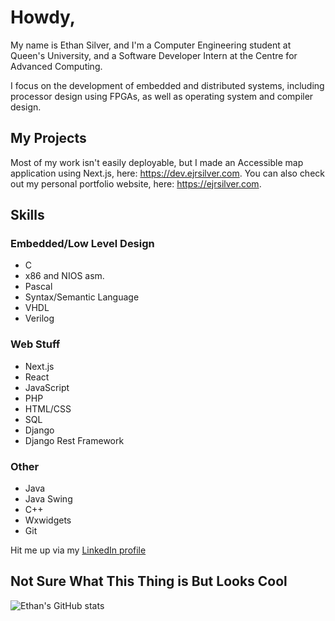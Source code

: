 # Howdy,

My name is Ethan Silver, and I'm a Computer Engineering student at Queen's University, and a Software Developer Intern at the Centre for Advanced Computing.

I focus on the development of embedded and distributed systems, including processor design using FPGAs, as well as operating system and compiler design.

## My Projects
Most of my work isn't easily deployable, but I made an Accessible map application using Next.js, here: https://dev.ejrsilver.com.
You can also check out my personal portfolio website, here: https://ejrsilver.com.

## Skills
### Embedded/Low Level Design
 - C
 - x86 and NIOS asm.
 - Pascal
 - Syntax/Semantic Language
 - VHDL
 - Verilog

### Web Stuff
 - Next.js
 - React
 - JavaScript
 - PHP
 - HTML/CSS
 - SQL
 - Django
 - Django Rest Framework

### Other
 - Java
 - Java Swing
 - C++
 - Wxwidgets
 - Git

Hit me up via my [LinkedIn profile](https://www.linkedin.com/in/ejrsilver/)

## Not Sure What This Thing is But Looks Cool
![Ethan's GitHub stats](https://github-readme-stats.vercel.app/api?username=ejrsilver&count_private=true&show_icons=true&theme=merko) 
